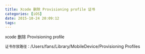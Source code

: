 ```yaml
---
title: Xcode 删除 Provisioning profile 证书
categories: [iOS]
date: 2015-10-24 20:09:12
tags:
---
```


<span style="line-height: normal; font-family: Helvetica;">xcode </span>删除 Provisioning <span style="line-height: normal; font-family: Helvetica;">profile</span>

<span style="font-size: 12px; line-height: normal; font-family: 'Heiti SC Light';">证书存放路径：</span>/Users/fans/Library/MobileDevice/Provisioning Profiles

&nbsp;
